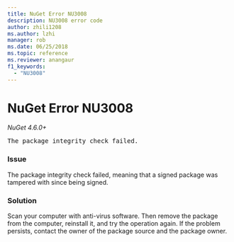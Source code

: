 ```yaml
---
title: NuGet Error NU3008
description: NU3008 error code
author: zhili1208
ms.author: lzhi
manager: rob
ms.date: 06/25/2018
ms.topic: reference
ms.reviewer: anangaur
f1_keywords:
  - "NU3008"
---
```


# NuGet Error NU3008

*NuGet 4.6.0+*

<pre>The package integrity check failed.</pre>

### Issue
The package integrity check failed, meaning that a signed package was tampered with since being signed.

### Solution
Scan your computer with anti-virus software. Then remove the package from the computer, reinstall it, and try the operation again. If the problem persists, contact the owner of the package source and the package owner.